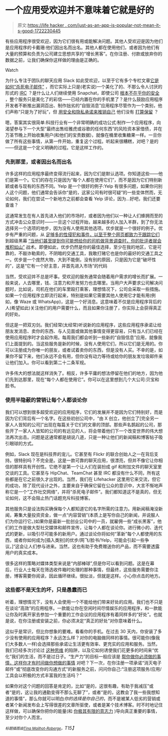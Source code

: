 # 一个应用受欢迎并不意味着它就是好的

> 原文:[https://life hacker . com/just-as-an-app-is-popular-not-mean-it-s-good-1722230445](https://lifehacker.com/just-because-an-app-is-popular-doesn-t-mean-it-s-good-1722230445)

有些应用程序很受欢迎，因为它们很有用或能解决问题。其他人受欢迎是因为他们是应用程序的卡戴珊:他们因出名而出名。其他人都在使用他们，或者因为他们有大量的预算和负责为公司建立思想共享的“增长黑客”。在你注册、付款或放弃你的数据之前，让我们确保你这样做的理由是正确的。

Watch

为什么专注于团队的聊天应用 Slack 如此受欢迎，以至于它有多个专栏文章[它是如何“杀死电子邮件”](http://www.nytimes.com/2015/03/12/technology/slack-the-office-messaging-app-that-may-finally-sink-email.html) ，而它实际上只是(老实说)一个美化了的、不那么令人讨厌的形式的 [IRC](https://en.wikipedia.org/wiki/Internet_Relay_Chat) ？是什么让人们继续使用 Snapchat，即使公司 [根本不在乎你的安全](http://www.wired.com/2014/10/the-snappening-is-not-your-fault/) ，整个服务只是美化了的彩信——已经内置在你的手机里了？是什么鼓励应用程序开发者不断推出漏洞百出、制作拙劣的“自毁消息”应用程序尽管作为一个类别，他们声称“只是为了好玩”，但 [用安全和隐私承诺来推销自己](http://lifehacker.com/wiper-offers-encrypted-calls-and-text-messages-you-can-1659681612) 他们没有 [打算保留](https://lifehacker.com/whats-the-deal-with-all-these-messaging-apps-1561543034) ？

嗯，答案其实很简单:科技行业有一个非常明确的成功公式:制作一个应用程序，向渴望参与下一个大型“最终出售给雅虎或谷歌的任何东西”的风险资本家借债，并在万圣节晚上开始收集用户(和他们的宝贵数据)，就像在桶里收集糖果一样。一旦你做了所有这些事情，从第一件开始，重复这个过程。听起来很糟糕，对吧？是的——但这是一个定义明确的过程。它是这样工作的。

### 先到那里，或者因出名而出名

许多这样的应用程序最终变得流行起来，因为它们是默认选项。你知道这些——他们是第一个。它们的存在只是因为“每个人都在使用它们”，而不是因为它们特别新颖或者与现有的东西不同。Yelp 是一个很好的例子:Yelp 有很多问题，如果你问别人这个问题，他们通常会告诉你“是的，这家公司有时很可疑”的一些变体然而，无论如何，我们在尝试一个新地方之前都会查看 Yelp 评论，因为...好吧，我们还要查谁？

这通常发生在有人首先进入他们的市场时，或者因为他们以一种让人们蜂拥而至的方式冲击公众意识时——一旦这个过程开始，越来越多的人加入羊群，到了你无法选择另一个选项的地步，因为没有人使用其他选项。优步就是一个很好的例子。优步有严重的问题，从 [足够多的性侵犯和事件，以至于整个网页都致力于跟踪它们](http://www.whosdrivingyou.org/rideshare-incidents) 到超级黑幕 [“当他们甚至提到你可能想给你的司机做背景调查时，你的批评者就会堆积如山”](http://www.washingtonpost.com/politics/uber-pressures-regulators-by-mobilizing-riders-and-hiring-vast-lobbying-network/2014/12/13/3f4395c6-7f2a-11e4-9f38-95a187e4c1f7_story.html) 战术。即便如此，优步仍然是你的最佳选择，至少在我的地区，它是可靠的，不敲诈勒索的，不阴暗的交通工具，我敢打赌它也是你的最好的交通工具之一。优步是一个庞然大物，大到不能倒，没有别的原因，只是因为它是“破坏性的”，这是“它有一个好主意，并首先进入市场”的代码

当然，受欢迎并不总是坏事。受欢迎的服务通常会随着用户需求的增长而扩展。一般来说，人去哪里，钱、注意力和开发努力也去哪里。当用户大声要求公司解决问题时，比如说，司机在他们的车里殴打乘客，理想情况下，公司会采取一些措施。如果一个应用程序立即流行起来，特别是如果它需要其他人使用它才能有用(例如，像 Waze 或 WhatsApp)，这是一个好消息。这意味着不仅是应用程序背后的人(希望如此)关注他们的用户需要什么，而且如果你注册了，你实际上会获得真正的好处。

但这是一把双刃剑。我们经常(太经常)听说新的应用程序，这些应用程序承诺让给朋友发消息、卖你的东西、与人见面或做其他事情变得更容易，只有当人们已经在使用应用程序时才会起作用。每周我们都会听到一些新的“自毁信息”应用，就像我们上面提到的。当这些服务是新的时候，没有人使用它们，所以它们是无用的。你可以注册成为你唯一的朋友，或者试着卖你的东西，但是没有人买。不幸的是，如果你不留下来，他们永远不会有用，但你没有动力等待或给你的朋友发垃圾邮件来让他们加入。你可以看到第二十二条军规。

许多伟大的想法就这样消失了。相反，许多平庸的想法停留在他们的地方，因为他们先到达那里，现在“每个人都在使用它”。你可以在这里想到几个大公司:贝宝和脸书。

### 使用半隐蔽的营销让每个人都谈论你

我们可以想到很多超受欢迎的应用程序，它们的发展并不是因为它们特别好，而是因为它们背后有一个名字。在这些初创公司中，“由 X 创立，他创立了[完全另一家人人皆知的公司]”出现在每篇关于它们的文章的顶部。那些声名鹊起的公司，那些开了一家人人皆知的公司的有远见的人，将会带着他们下一个改变世界的伟大想法再次出击。问题是这通常都是胡说八道，只是一种让他们的新闻稿和博客帖子吸引眼球的方式。

例如，Slack 现在是科技界的宠儿。它甚至有 Flickr 的联合创始人之一在背后支持。很特别吗？不完全是。这是一款可靠的聊天应用，很漂亮，但并不像它让你相信的那样具有开创性。它绝不是第一个让人们在装扮成 gif 和附加文件的聊天室里交谈的工具。它甚至与 HipChat、TeamChat 甚至 IRC 都没有什么不同，所有这些都是在它之前很久才出现的。当然，我们在 Lifehacker 这里用它来交流，但它的成功，除了现代设计之外，主要来自于确保它留在公众的意识中，大言不惭地声称它是一个“工作社交网络”，并将“杀死电子邮件”。我们都知道这不是真的，但无论如何，这不会阻止热门话题充斥科技博客。

其他服务只是设法购买确保每个人都知道它的名字所需的注意力。用新闻稿淹没新闻，筹集大量投资资金，做一点“内容营销”(本质上是写你自己的新闻，并说服人们为你运行它。)如果你是最新一批创业公司中的一员，就雇佣一些“成长黑客”，他们的工作是做大型社交媒体和邮件宣传，让每个人都在谈论你。进行微小的、迭代式的更新，以吸引尽可能多的新用户。通过谈论你将如何“革新”每个人都使用的东西，或者你如何成为[插入类别]的优步/网飞/脸书/Yelp，可能会引起一些争议。]“这会让人们参与进来。当然，这也有助于免费赠送你的产品，而不需要透露用户的真实成本。

很多这样的策略对媒体类型来说是“内部棒球”,但是你可以看到问题。这是在幕后，行业人士每天在筛选收件箱时处理的那种事情，但最终，这些服务需要你注册，博客需要你阅读，因此循环继续。很扯淡，但就是这样。小心你点击的地方。

### 这些都不是天生的坏，只是愚蠢而已

听着，理想情况下，没有人会使用一个不能给他们带来好处的应用。我们也不只是在谈论“高效”的应用程序。一款能让你在空闲时间尽情娱乐的应用程序，和一款能让你及时离开家去参加一个重要的工作会议的应用程序有着同样多的“好处”。也就是说，在你注册或安装之前，你必须决定“真正的好处”对你意味着什么。

这似乎是常识，但比你想象的要难。看看你的手机。在过去 30 天内，你安装了多少没有使用的应用程序？永远怎么样？对你的电脑做同样的事情。很可能你(像我们大多数人一样)会选择那些承诺让生活更有效率、更充实的应用和服务。当然，我们已经多次讨论过 [这种思维](https://lifehacker.com/avoid-the-trap-of-productivity-porn-5932142) 的陷阱，以及它如何诱使我们花更多的时间来“优化”我们的生活，而不是过日子。“生产力”的目标一般应该是 [帮你做你必须做的事情，这样你才有时间做你想做的事情](https://lifehacker.com/build-your-own-productivity-style-by-remixing-the-best-5828033) 对吧？下一次，在你注册一项承诺“消灭电子邮件”或“彻底改变你的沟通方式”的新服务之前，问问你自己:“注册这项服务/应用/工具会以积极的方式丰富我的生活吗？”

如果你对这个问题的回答是肯定的，比如“是的，这很有趣，有助于我减压”或者“是的，这让我的通勤变得不那么无聊了”，或者“是的，这教会了我一些我想知道的事情”，那么你就可以明白*你的选择是你自己的*，而不是被某人低劣的营销或者某个新闻发布会上写得很差的文章所驱使，或者是某个技术博客。时不时地记住这样做，可以确保你把你的能量(和 [你极其有限的意志力](https://lifehacker.com/how-self-control-works-and-how-to-boost-your-willpower-5802572) )导向真正重要的事情，至少对你个人而言。

*<small>标题插图由</small>*[*<small>Tina Mailhot-Roberge</small>*](http://vervex.ca)*<small>。</small>T15】*